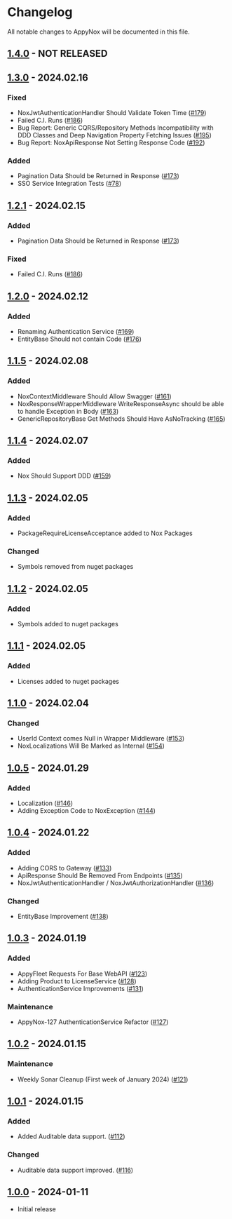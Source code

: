 # Changelog
All notable changes to AppyNox will be documented in this file.

## [1.4.0](https://github.com/HappiSoftware/AppyNox/compare/v1.3.0...v1.4.0) - NOT RELEASED


## [1.3.0](https://github.com/HappiSoftware/AppyNox/compare/v1.2.0...v1.3.0) - 2024.02.16
### Fixed
- NoxJwtAuthenticationHandler Should Validate Token Time ([#179](https://github.com/HappiSoftware/AppyNox/issues/179))
- Failed C.I. Runs ([#186](https://github.com/HappiSoftware/AppyNox/issues/186))
- Bug Report: Generic CQRS/Repository Methods Incompatibility with DDD Classes and Deep Navigation Property Fetching Issues ([#195](https://github.com/HappiSoftware/AppyNox/issues/195))
- Bug Report: NoxApiResponse Not Setting Response Code ([#192](https://github.com/HappiSoftware/AppyNox/issues/192))

### Added
- Pagination Data Should be Returned in Response ([#173](https://github.com/HappiSoftware/AppyNox/issues/173))
- SSO Service Integration Tests ([#78](https://github.com/HappiSoftware/AppyNox/issues/78))


## [1.2.1](https://github.com/HappiSoftware/AppyNox/compare/v1.2.0...v1.2.1) - 2024.02.15
### Added
- Pagination Data Should be Returned in Response ([#173](https://github.com/HappiSoftware/AppyNox/issues/173))

### Fixed
- Failed C.I. Runs ([#186](https://github.com/HappiSoftware/AppyNox/issues/186))


## [1.2.0](https://github.com/HappiSoftware/AppyNox/compare/v1.1.5...v1.2.0) - 2024.02.12
### Added
- Renaming Authentication Service ([#169](https://github.com/HappiSoftware/AppyNox/issues/169))
- EntityBase Should not contain Code ([#176](https://github.com/HappiSoftware/AppyNox/issues/176))


## [1.1.5](https://github.com/HappiSoftware/AppyNox/compare/v1.1.4...v1.1.5) - 2024.02.08
### Added
- NoxContextMiddleware Should Allow Swagger ([#161](https://github.com/HappiSoftware/AppyNox/issues/161))
- NoxResponseWrapperMiddleware WriteResponseAsync should be able to handle Exception in Body ([#163](https://github.com/HappiSoftware/AppyNox/issues/163))
- GenericRepositoryBase Get Methods Should Have AsNoTracking ([#165](https://github.com/HappiSoftware/AppyNox/issues/165))


## [1.1.4](https://github.com/HappiSoftware/AppyNox/compare/v1.1.3...v1.1.4) - 2024.02.07
### Added
- Nox Should Support DDD ([#159](https://github.com/HappiSoftware/AppyNox/issues/159))


## [1.1.3](https://github.com/HappiSoftware/AppyNox/compare/v1.1.2...v1.1.3) - 2024.02.05
### Added
- PackageRequireLicenseAcceptance added to Nox Packages

### Changed
- Symbols removed from nuget packages


## [1.1.2](https://github.com/HappiSoftware/AppyNox/compare/v1.1.1...v1.1.2) - 2024.02.05
### Added
- Symbols added to nuget packages


## [1.1.1](https://github.com/HappiSoftware/AppyNox/compare/v1.1.0...v1.1.1) - 2024.02.05
### Added
- Licenses added to nuget packages


## [1.1.0](https://github.com/HappiSoftware/AppyNox/compare/v1.0.5...v1.1.0) - 2024.02.04
### Changed
- UserId Context comes Null in Wrapper Middleware ([#153](https://github.com/HappiSoftware/AppyNox/issues/153))
- NoxLocalizations Will Be Marked as Internal ([#154](https://github.com/HappiSoftware/AppyNox/issues/154))


## [1.0.5](https://github.com/HappiSoftware/AppyNox/compare/v1.0.4...v1.0.5) - 2024.01.29
### Added
- Localization ([#146](https://github.com/HappiSoftware/AppyNox/issues/146))
- Adding Exception Code to NoxException ([#144](https://github.com/HappiSoftware/AppyNox/issues/144))


## [1.0.4](https://github.com/HappiSoftware/AppyNox/compare/v1.0.3...v1.0.4) - 2024.01.22
### Added
- Adding CORS to Gateway ([#133](https://github.com/HappiSoftware/AppyNox/issues/133))
- ApiResponse Should Be Removed From Endpoints ([#135](https://github.com/HappiSoftware/AppyNox/issues/135))
- NoxJwtAuthenticationHandler / NoxJwtAuthorizationHandler ([#136](https://github.com/HappiSoftware/AppyNox/issues/136))

### Changed
- EntityBase Improvement ([#138](https://github.com/HappiSoftware/AppyNox/issues/138))


## [1.0.3](https://github.com/HappiSoftware/AppyNox/compare/v1.0.2...v1.0.3) - 2024.01.19
### Added
- AppyFleet Requests For Base WebAPI ([#123](https://github.com/HappiSoftware/AppyNox/issues/123))
- Adding Product to LicenseService ([#128](https://github.com/HappiSoftware/AppyNox/issues/128))
- AuthenticationService Improvements ([#131](https://github.com/HappiSoftware/AppyNox/issues/131))

### Maintenance
- AppyNox-127 AuthenticationService Refactor ([#127](https://github.com/HappiSoftware/AppyNox/issues/127))


## [1.0.2](https://github.com/HappiSoftware/AppyNox/compare/v1.0.1...v1.0.2) - 2024.01.15
### Maintenance
- Weekly Sonar Cleanup (First week of January 2024) ([#121](https://github.com/HappiSoftware/AppyNox/issues/121))


## [1.0.1](https://github.com/HappiSoftware/AppyNox/compare/v1.0.0...v1.0.1) - 2024.01.15
### Added
- Added Auditable data support. ([#112](https://github.com/HappiSoftware/AppyNox/issues/112))

### Changed
- Auditable data support improved. ([#116](https://github.com/HappiSoftware/AppyNox/issues/116))


## [1.0.0](https://github.com/HappiSoftware/AppyNox/releases/tag/v1.0.0) - 2024-01-11
- Initial release
